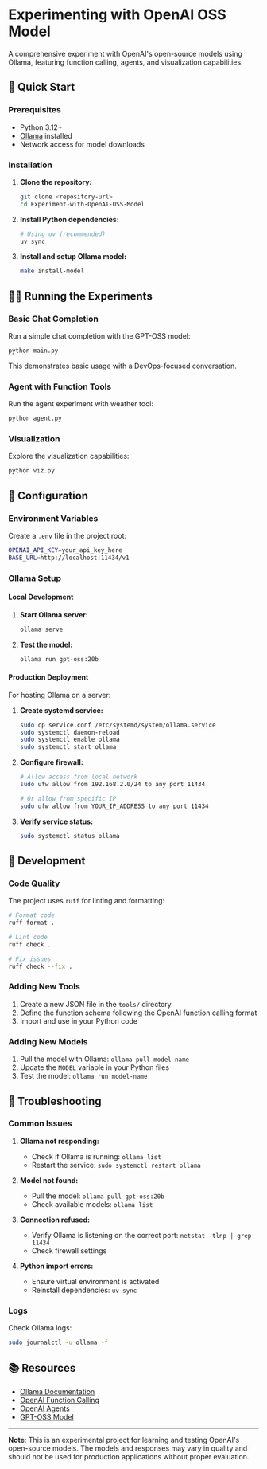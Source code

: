 # Experimenting with OpenAI OSS Model

A comprehensive experiment with OpenAI's open-source models using Ollama, featuring function calling, agents, and visualization capabilities.

## 🚀 Quick Start

### Prerequisites

- Python 3.12+
- [Ollama](https://ollama.ai/) installed
- Network access for model downloads

### Installation

1. **Clone the repository:**

   ```bash
   git clone <repository-url>
   cd Experiment-with-OpenAI-OSS-Model
   ```

2. **Install Python dependencies:**

   ```bash
   # Using uv (recommended)
   uv sync

   ```

3. **Install and setup Ollama model:**
   ```bash
   make install-model
   ```

## 🏃‍♂️ Running the Experiments

### Basic Chat Completion

Run a simple chat completion with the GPT-OSS model:

```bash
python main.py
```

This demonstrates basic usage with a DevOps-focused conversation.

### Agent with Function Tools

Run the agent experiment with weather tool:

```bash
python agent.py
```

### Visualization

Explore the visualization capabilities:

```bash
python viz.py
```

## 🔧 Configuration

### Environment Variables

Create a `.env` file in the project root:

```bash
OPENAI_API_KEY=your_api_key_here
BASE_URL=http://localhost:11434/v1
```

### Ollama Setup

#### Local Development

1. **Start Ollama server:**

   ```bash
   ollama serve
   ```

2. **Test the model:**
   ```bash
   ollama run gpt-oss:20b
   ```

#### Production Deployment

For hosting Ollama on a server:

1. **Create systemd service:**

   ```bash
   sudo cp service.conf /etc/systemd/system/ollama.service
   sudo systemctl daemon-reload
   sudo systemctl enable ollama
   sudo systemctl start ollama
   ```

2. **Configure firewall:**

   ```bash
   # Allow access from local network
   sudo ufw allow from 192.168.2.0/24 to any port 11434

   # Or allow from specific IP
   sudo ufw allow from YOUR_IP_ADDRESS to any port 11434
   ```

3. **Verify service status:**
   ```bash
   sudo systemctl status ollama
   ```

## 🔧 Development

### Code Quality

The project uses `ruff` for linting and formatting:

```bash
# Format code
ruff format .

# Lint code
ruff check .

# Fix issues
ruff check --fix .
```

### Adding New Tools

1. Create a new JSON file in the `tools/` directory
2. Define the function schema following the OpenAI function calling format
3. Import and use in your Python code

### Adding New Models

1. Pull the model with Ollama: `ollama pull model-name`
2. Update the `MODEL` variable in your Python files
3. Test the model: `ollama run model-name`

## 🐛 Troubleshooting

### Common Issues

1. **Ollama not responding:**

   - Check if Ollama is running: `ollama list`
   - Restart the service: `sudo systemctl restart ollama`

2. **Model not found:**

   - Pull the model: `ollama pull gpt-oss:20b`
   - Check available models: `ollama list`

3. **Connection refused:**

   - Verify Ollama is listening on the correct port: `netstat -tlnp | grep 11434`
   - Check firewall settings

4. **Python import errors:**
   - Ensure virtual environment is activated
   - Reinstall dependencies: `uv sync`

### Logs

Check Ollama logs:

```bash
sudo journalctl -u ollama -f
```

## 📚 Resources

- [Ollama Documentation](https://ollama.ai/docs)
- [OpenAI Function Calling](https://platform.openai.com/docs/guides/function-calling)
- [OpenAI Agents](https://github.com/openai/openai-agents)
- [GPT-OSS Model](https://huggingface.co/openai-community/gpt-oss)

---

**Note**: This is an experimental project for learning and testing OpenAI's open-source models. The models and responses may vary in quality and should not be used for production applications without proper evaluation.
